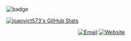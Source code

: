 ![badge](https://tryhackme-badges.s3.amazonaws.com/joao573.png)

[![joaovict573's GitHub Stats](https://github-readme-stats.vercel.app/api?username=0xjvict&show_icons=true&theme=dracula)](https://github.com/0xjvict)


<p align="center">
<a href="mailto:jvict573@protonmail.com"><img alt="Email" src="https://img.shields.io/badge/Email-blue?style=flat-square&logo=gmail"></a>
<a href="https://joaovict573.github.io"><img alt="Website" src="https://img.shields.io/badge/Website-blue?style=flat-square&logo=google-chrome"></a>
